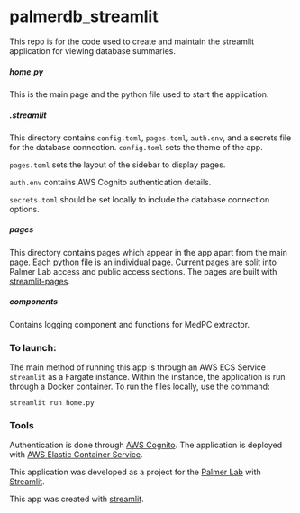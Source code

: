 # palmerdb_streamlit
This repo is for the code used to create and maintain the streamlit application for viewing database summaries.

##### home.py 
This is the main page and the python file used to start the application.
##### .streamlit
This directory contains ```config.toml```, ```pages.toml```, ```auth.env```, and a secrets file for the database connection.
```config.toml``` sets the theme of the app.

```pages.toml``` sets the layout of the sidebar to display pages.

```auth.env``` contains AWS Cognito authentication details.

```secrets.toml``` should be set locally to include the database connection options.

##### pages
This directory contains pages which appear in the app apart from the main page. Each python file is an individual page. Current pages are split into Palmer Lab access and public access sections. The pages are built with [streamlit-pages](https://github.com/blackary/st_pages).

##### components
Contains logging component and functions for MedPC extractor.

### To launch:
The main method of running this app is through an AWS ECS Service  ```streamlit``` as a Fargate instance. Within the instance, the application is run through a Docker container. To run the files locally, use the command:
```
streamlit run home.py
```

### Tools
Authentication is done through [AWS Cognito](https://aws.amazon.com/cognito/). The application is deployed with [AWS Elastic Container Service](https://aws.amazon.com/ecs/).

This application was developed as a project for the [Palmer Lab](https://palmerlab.org) with [Streamlit](https://streamlit.io).

This app was created with [streamlit](https://streamlit.io/). 
